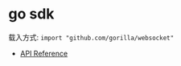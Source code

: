 go sdk
===============================================

载入方式:
```import "github.com/gorilla/websocket"```

* [API Reference](http://godoc.org/github.com/shopex/prism-go)